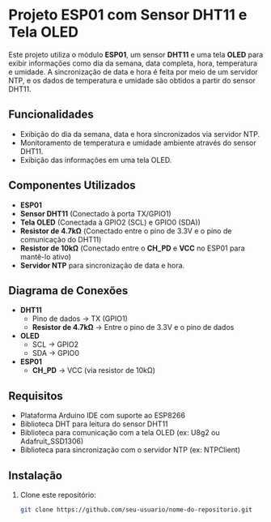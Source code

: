 # Projeto ESP01 com Sensor DHT11 e Tela OLED

Este projeto utiliza o módulo **ESP01**, um sensor **DHT11** e uma tela **OLED** para exibir informações como dia da semana, data completa, hora, temperatura e umidade. A sincronização de data e hora é feita por meio de um servidor NTP, e os dados de temperatura e umidade são obtidos a partir do sensor DHT11.

## Funcionalidades

- Exibição do dia da semana, data e hora sincronizados via servidor NTP.
- Monitoramento de temperatura e umidade ambiente através do sensor DHT11.
- Exibição das informações em uma tela OLED.

## Componentes Utilizados

- **ESP01**
- **Sensor DHT11** (Conectado à porta TX/GPIO1)
- **Tela OLED** (Conectada à GPIO2 (SCL) e GPIO0 (SDA))
- **Resistor de 4.7kΩ** (Conectado entre o pino de 3.3V e o pino de comunicação do DHT11)
- **Resistor de 10kΩ** (Conectado entre o **CH_PD** e **VCC** no ESP01 para mantê-lo ativo)
- **Servidor NTP** para sincronização de data e hora.

## Diagrama de Conexões

- **DHT11**
  - Pino de dados -> TX (GPIO1)
  - **Resistor de 4.7kΩ** -> Entre o pino de 3.3V e o pino de dados
- **OLED**
  - SCL -> GPIO2
  - SDA -> GPIO0
- **ESP01**
  - **CH_PD** -> VCC (via resistor de 10kΩ)

## Requisitos

- Plataforma Arduino IDE com suporte ao ESP8266
- Biblioteca DHT para leitura do sensor DHT11
- Biblioteca para comunicação com a tela OLED (ex: U8g2 ou Adafruit_SSD1306)
- Biblioteca para sincronização com o servidor NTP (ex: NTPClient)

## Instalação

1. Clone este repositório:

   ```bash
   git clone https://github.com/seu-usuario/nome-do-repositorio.git